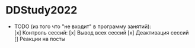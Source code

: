 # DDStudy2022
- TODO (из того что "не входит" в программу занятий): <br />
[x] Контроль сессий:
  [x] Вывод всех сессий
  [x] Деактивация сессий 
[] Реакции на посты
